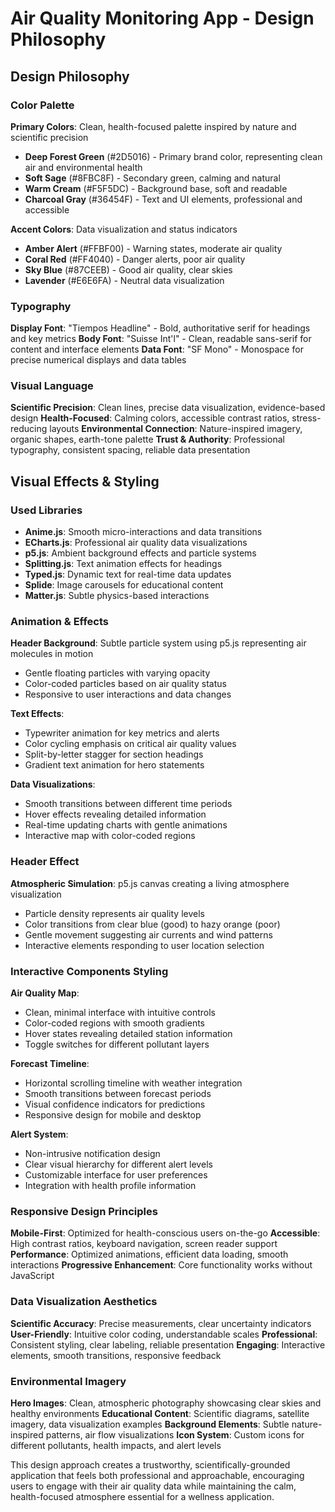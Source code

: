 # Air Quality Monitoring App - Design Philosophy

## Design Philosophy

### Color Palette
**Primary Colors**: Clean, health-focused palette inspired by nature and scientific precision
- **Deep Forest Green** (#2D5016) - Primary brand color, representing clean air and environmental health
- **Soft Sage** (#8FBC8F) - Secondary green, calming and natural
- **Warm Cream** (#F5F5DC) - Background base, soft and readable
- **Charcoal Gray** (#36454F) - Text and UI elements, professional and accessible

**Accent Colors**: Data visualization and status indicators
- **Amber Alert** (#FFBF00) - Warning states, moderate air quality
- **Coral Red** (#FF4040) - Danger alerts, poor air quality
- **Sky Blue** (#87CEEB) - Good air quality, clear skies
- **Lavender** (#E6E6FA) - Neutral data visualization

### Typography
**Display Font**: "Tiempos Headline" - Bold, authoritative serif for headings and key metrics
**Body Font**: "Suisse Int'l" - Clean, readable sans-serif for content and interface elements
**Data Font**: "SF Mono" - Monospace for precise numerical displays and data tables

### Visual Language
**Scientific Precision**: Clean lines, precise data visualization, evidence-based design
**Health-Focused**: Calming colors, accessible contrast ratios, stress-reducing layouts
**Environmental Connection**: Nature-inspired imagery, organic shapes, earth-tone palette
**Trust & Authority**: Professional typography, consistent spacing, reliable data presentation

## Visual Effects & Styling

### Used Libraries
- **Anime.js**: Smooth micro-interactions and data transitions
- **ECharts.js**: Professional air quality data visualizations
- **p5.js**: Ambient background effects and particle systems
- **Splitting.js**: Text animation effects for headings
- **Typed.js**: Dynamic text for real-time data updates
- **Splide**: Image carousels for educational content
- **Matter.js**: Subtle physics-based interactions

### Animation & Effects
**Header Background**: Subtle particle system using p5.js representing air molecules in motion
- Gentle floating particles with varying opacity
- Color-coded particles based on air quality status
- Responsive to user interactions and data changes

**Text Effects**: 
- Typewriter animation for key metrics and alerts
- Color cycling emphasis on critical air quality values
- Split-by-letter stagger for section headings
- Gradient text animation for hero statements

**Data Visualizations**:
- Smooth transitions between different time periods
- Hover effects revealing detailed information
- Real-time updating charts with gentle animations
- Interactive map with color-coded regions

### Header Effect
**Atmospheric Simulation**: p5.js canvas creating a living atmosphere visualization
- Particle density represents air quality levels
- Color transitions from clear blue (good) to hazy orange (poor)
- Gentle movement suggesting air currents and wind patterns
- Interactive elements responding to user location selection

### Interactive Components Styling
**Air Quality Map**:
- Clean, minimal interface with intuitive controls
- Color-coded regions with smooth gradients
- Hover states revealing detailed station information
- Toggle switches for different pollutant layers

**Forecast Timeline**:
- Horizontal scrolling timeline with weather integration
- Smooth transitions between forecast periods
- Visual confidence indicators for predictions
- Responsive design for mobile and desktop

**Alert System**:
- Non-intrusive notification design
- Clear visual hierarchy for different alert levels
- Customizable interface for user preferences
- Integration with health profile information

### Responsive Design Principles
**Mobile-First**: Optimized for health-conscious users on-the-go
**Accessible**: High contrast ratios, keyboard navigation, screen reader support
**Performance**: Optimized animations, efficient data loading, smooth interactions
**Progressive Enhancement**: Core functionality works without JavaScript

### Data Visualization Aesthetics
**Scientific Accuracy**: Precise measurements, clear uncertainty indicators
**User-Friendly**: Intuitive color coding, understandable scales
**Professional**: Consistent styling, clear labeling, reliable presentation
**Engaging**: Interactive elements, smooth transitions, responsive feedback

### Environmental Imagery
**Hero Images**: Clean, atmospheric photography showcasing clear skies and healthy environments
**Educational Content**: Scientific diagrams, satellite imagery, data visualization examples
**Background Elements**: Subtle nature-inspired patterns, air flow visualizations
**Icon System**: Custom icons for different pollutants, health impacts, and alert levels

This design approach creates a trustworthy, scientifically-grounded application that feels both professional and approachable, encouraging users to engage with their air quality data while maintaining the calm, health-focused atmosphere essential for a wellness application.